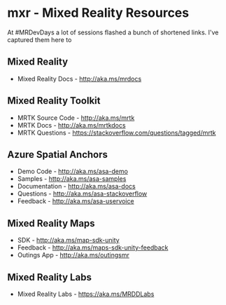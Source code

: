 # mxr - Mixed Reality Resources
At #MRDevDays a lot of sessions flashed a bunch of shortened links. I've captured them here to

## Mixed Reality
* Mixed Reality Docs - http://aka.ms/mrdocs

## Mixed Reality Toolkit
* MRTK Source Code - http://aka.ms/mrtk
* MRTK Docs -  http://aka.ms/mrtkdocs
* MRTK Questions - https://stackoverflow.com/questions/tagged/mrtk

## Azure Spatial Anchors
* Demo Code - http://aka.ms/asa-demo
* Samples - http://aka.ms/asa-samples
* Documentation - http://aka.ms/asa-docs
* Questions - http://aka.ms/asa-stackoverflow
* Feedback - http://aka.ms/asa-uservoice

## Mixed Reality Maps
* SDK - http://aka.ms/map-sdk-unity
* Feedback - http://aka.ms/maps-sdk-unity-feedback
* Outings App - http://aka.ms/outingsmr

## Mixed Reality Labs
* Mixed Reality Labs - https://aka.ms/MRDDLabs
